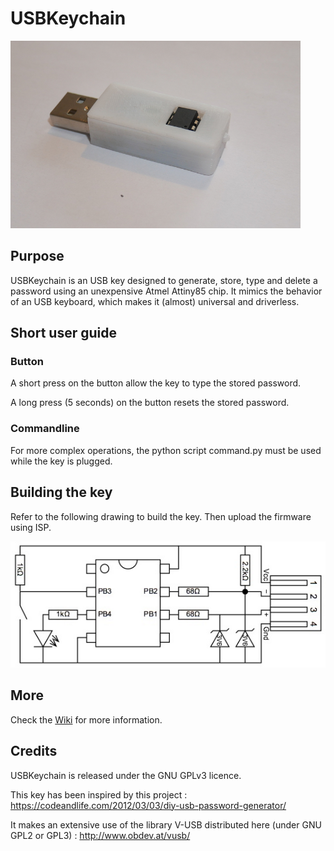 # USBKeychain
<img src="Images/Exemple.jpg" height="300">

## Purpose
USBKeychain is an USB key designed to generate, store, type and delete a password using an unexpensive Atmel Attiny85 chip. It mimics the behavior of an USB keyboard, which makes it (almost) universal and driverless.

## Short user guide
### Button
A short press on the button allow the key to type the stored password.

A long press (5 seconds) on the button resets the stored password.

### Commandline
For more complex operations, the python script command.py must be used while the key is plugged.

## Building the key
Refer to the following drawing to build the key. Then upload the firmware using ISP.

![Diagram](Images/Diagram.jpg)

## More
Check the [Wiki](https://github.com/clsergent/USBKeychain/wiki) for more information.

## Credits
USBKeychain is released under the GNU GPLv3 licence.

This key has been inspired by this project : https://codeandlife.com/2012/03/03/diy-usb-password-generator/

It makes an extensive use of the library V-USB distributed here (under GNU GPL2 or GPL3) : http://www.obdev.at/vusb/ 
